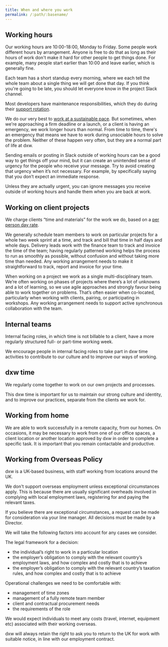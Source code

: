 ```yaml
---
title: When and where you work
permalink: /:path/:basename/
---
```


## Working hours

Our working hours are 10:00-18:00, Monday to Friday. Some people work different
hours by arrangement. Anyone is free to do that as long as their hours of work
don't make it hard for other people to get things done. For example, many people start earlier than 10:00 and leave earlier, which is generally fine.

Each team has a short standup every morning, where we each tell the whole team
about a single thing we will get done that day. If you think you're going to be
late, you should let everyone know in the project Slack channel.

Most developers have maintenance responsibilities, which they do during their
[support rotation](/work-we-do/supporting-services/#support-rota).

We do our very best to
[work at a sustainable pace](/who-we-are/#work-at-a-sustainable-pace). But
sometimes, when we're approaching a firm deadline or a launch, or a client is
having an emergency, we work longer hours than normal. From time to time,
there's an emergency that means we have to work during unsociable hours to solve
the problem. Neither of these happen very often, but they are a normal part of
life at dxw.

Sending emails or posting in Slack outside of working hours can be a good way to
get things off your mind, but it can create an unintended sense of urgency for
the people who receive your message. Try to avoid creating that urgency when
it’s not necessary. For example, by specifically saying that you don’t expect an
immediate response.

Unless they are actually urgent, you can ignore messages you receive outside of
working hours and handle them when you are back at work.

## Working on client projects

We charge clients “time and materials” for the work we do, based on a
[per person day rate](https://assets.digitalmarketplace.service.gov.uk/g-cloud-10/documents/92768/432689933684667-sfia-rate-card-2018-05-23-1413.pdf).

We generally schedule team members to work on particular projects for a whole
two week sprint at a time, and track and bill that time in half days and whole
days. Delivery leads work with the finance team to track and invoice the time of
the team; having regularly patterned working helps the process to run as
smoothly as possible, without confusion and without taking more time than
needed. Any working arrangement needs to make it straightforward to track,
report and invoice for your time.

When working on a project we work as a single multi-disciplinary team. We’re
often working on phases of projects where there’s a lot of unknowns and a lot of
learning, so we use agile approaches and strongly favour being able to work
together on problems. That’s often easier when co-located, particularly when
working with clients, pairing, or participating in workshops. Any working
arrangement needs to support active synchronous collaboration with the team.

## Internal teams

Internal facing roles, in which time is not billable to a client, have a more
regularly structured full- or part-time working week.

We encourage people in internal facing roles to take part in dxw time activities
to contribute to our culture and to improve our ways of working.

## dxw time

We regularly come together to work on our own projects and processes.

This dxw time is important for us to maintain our strong culture and identity,
and to improve our practices, separate from the clients we work for.

## Working from home

We are able to work successfully in a remote capacity, from our homes. On
occasions, it may be necessary to work from one of our office spaces, a client
location or another location approved by dxw in order to complete a specific
task. It is important that you remain contactable and productive.

## Working from Overseas Policy

dxw is a UK-based business, with staff working from locations around the UK.

We don't support overseas employment unless exceptional circumstances apply.
This is because there are usually significant overheads involved in complying
with local employment laws, registering for and paying the relevant taxes.

If you believe there are exceptional circumstances, a request can be made for
consideration via your line manager. All decisions must be made by a Director.

We will take the following factors into account for any cases we consider.

The legal framework for a decision:

- the individual’s right to work in a particular location
- the employer’s obligation to comply with the relevant country’s employment
  laws, and how complex and costly that is to achieve
- the employer’s obligation to comply with the relevant country’s taxation
  rules, and how complex and costly that is to achieve

Operational challenges we need to be comfortable with:

- management of time zones
- management of a fully remote team member
- client and contractual procurement needs
- the requirements of the role

We would expect individuals to meet any costs (travel, internet, equipment etc)
associated with their working overseas.

dxw will always retain the right to ask you to return to the UK for work with
suitable notice, in line with our employment contract.
